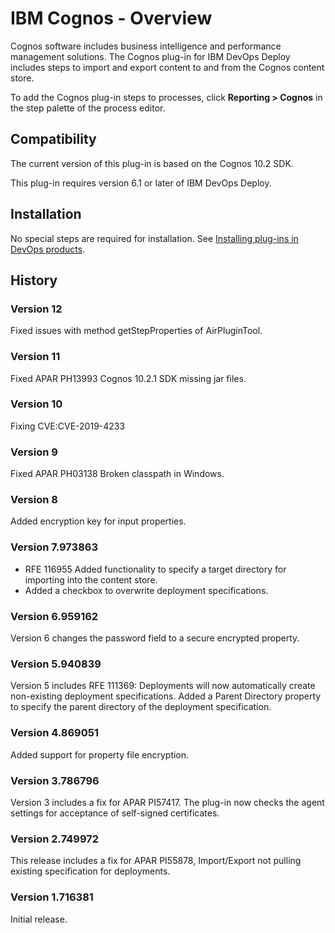 
# IBM Cognos - Overview


Cognos software includes business intelligence and performance management solutions. The Cognos plug-in for IBM DevOps Deploy includes steps to import and export content to and from the Cognos content store.

To add the Cognos plug-in steps to processes, click **Reporting > Cognos** in the step palette of the process editor.

## Compatibility

The current version of this plug-in is based on the Cognos 10.2 SDK.

This plug-in requires version 6.1 or later of IBM DevOps Deploy.

## Installation

No special steps are required for installation. See [Installing plug-ins in DevOps products](https://community.ibm.com/community/user/wasdevops/blogs/laurel-dickson-bull1/2022/06/13/install-plugins).

## History

### Version 12

Fixed issues with method getStepProperties of AirPluginTool.

### Version 11

Fixed APAR PH13993 Cognos 10.2.1 SDK missing jar files.

### Version 10

Fixing CVE:CVE-2019-4233

### Version 9

Fixed APAR PH03138 Broken classpath in Windows.

### Version 8

Added encryption key for input properties.

### Version 7.973863

* RFE 116955 Added functionality to specify a target directory for importing into the content store.
* Added a checkbox to overwrite deployment specifications.

### Version 6.959162

Version 6 changes the password field to a secure encrypted property.

### Version 5.940839

Version 5 includes RFE 111369: Deployments will now automatically create non-existing deployment specifications. Added a Parent Directory property to specify the parent directory of the deployment specification.

### Version 4.869051

Added support for property file encryption.

### Version 3.786796

Version 3 includes a fix for APAR PI57417. The plug-in now checks the agent settings for acceptance of self-signed certificates.

### Version 2.749972

This release includes a fix for APAR PI55878, Import/Export not pulling existing specification for deployments.

### Version 1.716381

Initial release.

